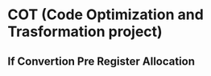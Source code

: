 COT (Code Optimization and Trasformation project) 
=================================================
If Convertion Pre Register Allocation
------------------------------------------------

